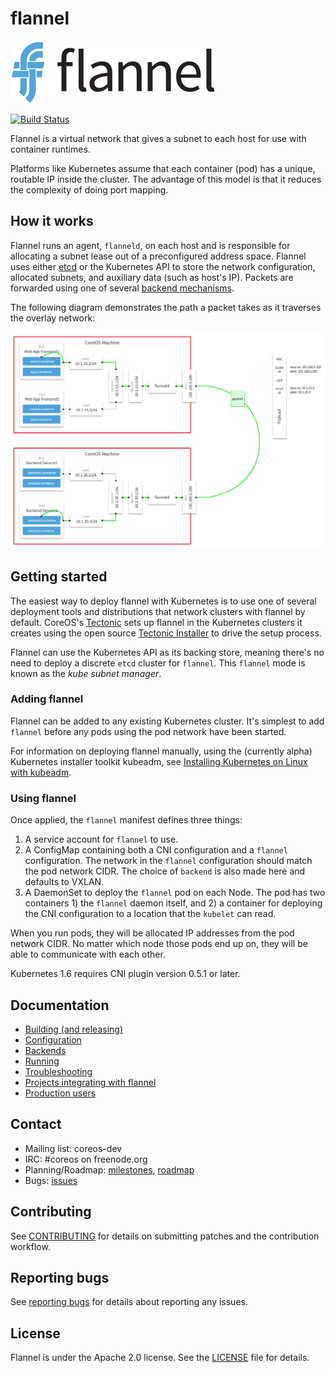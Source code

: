 # flannel

![flannel Logo](logos/flannel-horizontal-color.png)

[![Build Status](https://travis-ci.org/coreos/flannel.png?branch=master)](https://travis-ci.org/coreos/flannel)

Flannel is a virtual network that gives a subnet to each host for use with container runtimes.

Platforms like Kubernetes assume that each container (pod) has a unique, routable IP inside the cluster. The advantage of this model is that it reduces the complexity of doing port mapping.

## How it works

Flannel runs an agent, `flanneld`, on each host and is responsible for allocating a subnet lease out of a preconfigured address space. Flannel uses either [etcd][etcd] or the Kubernetes API to store the network configuration, allocated subnets, and auxiliary data (such as host's IP). Packets are forwarded using one of several [backend mechanisms][backends].

The following diagram demonstrates the path a packet takes as it traverses the overlay network:

![Life of a packet](./packet-01.png)

## Getting started

The easiest way to deploy flannel with Kubernetes is to use one of several deployment tools and distributions that network clusters with flannel by default. CoreOS's [Tectonic][tectonic] sets up flannel in the Kubernetes clusters it creates using the open source [Tectonic Installer][tectonic-installer] to drive the setup process.

Flannel can use the Kubernetes API as its backing store, meaning there's no need to deploy a discrete `etcd` cluster for `flannel`. This `flannel` mode is known as the *kube subnet manager*.

### Adding flannel

Flannel can be added to any existing Kubernetes cluster. It's simplest to add `flannel` before any pods using the pod network have been started.

For information on deploying flannel manually, using the (currently alpha) Kubernetes installer toolkit kubeadm, see [Installing Kubernetes on Linux with kubeadm][installing-with-kubeadm].

### Using flannel

Once applied, the `flannel` manifest defines three things:
1. A service account for `flannel` to use.
2. A ConfigMap containing both a CNI configuration and a `flannel` configuration. The network in the `flannel` configuration should match the pod network CIDR. The choice of `backend` is also made here and defaults to VXLAN.
3. A DaemonSet to deploy the `flannel` pod on each Node. The pod has two containers 1) the `flannel` daemon itself, and 2) a container for deploying the CNI configuration to a location that the `kubelet` can read.

When you run pods, they will be allocated IP addresses from the pod network CIDR. No matter which node those pods end up on, they will be able to communicate with each other.

Kubernetes 1.6 requires CNI plugin version 0.5.1 or later.

## Documentation
- [Building (and releasing)](Documentation/building.md)
- [Configuration](Documentation/configuration.md)
- [Backends](Documentation/backends.md)
- [Running](Documentation/running.md)
- [Troubleshooting](Documentation/troubleshooting.md)
- [Projects integrating with flannel](Documentation/integrations.md)
- [Production users](Documentation/production-users.md)

## Contact

* Mailing list: coreos-dev
* IRC: #coreos on freenode.org
* Planning/Roadmap: [milestones][milestones], [roadmap][roadmap]
* Bugs: [issues][flannel-issues]

## Contributing

See [CONTRIBUTING][contributing] for details on submitting patches and the contribution workflow.

## Reporting bugs

See [reporting bugs][reporting] for details about reporting any issues.

## License

Flannel is under the Apache 2.0 license. See the [LICENSE][license] file for details.


[kubeadm]: https://kubernetes.io/docs/getting-started-guides/kubeadm/
[pod-cidr]: https://kubernetes.io/docs/admin/kubelet/
[etcd]: https://github.com/coreos/etcd
[contributing]: CONTRIBUTING.md
[license]: https://github.com/coreos/flannel/blob/master/LICENSE
[milestones]: https://github.com/coreos/flannel/milestones
[flannel-issues]: https://github.com/coreos/flannel/issues
[backends]: Documentation/backends.md
[roadmap]: https://github.com/kubernetes/kubernetes/milestones
[reporting]: Documentation/reporting_bugs.md
[tectonic-installer]: https://github.com/coreos/tectonic-installer
[installing-with-kubeadm]: https://kubernetes.io/docs/getting-started-guides/kubeadm/
[tectonic]: https://coreos.com/tectonic/
